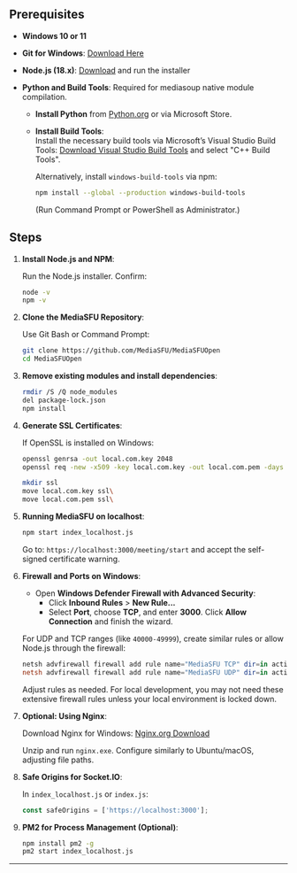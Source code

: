 
## Prerequisites

- **Windows 10 or 11**
- **Git for Windows**: [Download Here](https://git-scm.com/)
- **Node.js (18.x)**: [Download](https://nodejs.org/) and run the installer
- **Python and Build Tools**: Required for mediasoup native module compilation.
  
  - **Install Python** from [Python.org](https://www.python.org/downloads/windows/) or via Microsoft Store.
  - **Install Build Tools**:  
    Install the necessary build tools via Microsoft’s Visual Studio Build Tools:
    [Download Visual Studio Build Tools](https://visualstudio.microsoft.com/downloads/) and select "C++ Build Tools".
    
    Alternatively, install `windows-build-tools` via npm:
    ```bash
    npm install --global --production windows-build-tools
    ```
    (Run Command Prompt or PowerShell as Administrator.)

## Steps

1. **Install Node.js and NPM**:
   
   Run the Node.js installer. Confirm:
   
   ```bash
   node -v
   npm -v
   ```

2. **Clone the MediaSFU Repository**:
   
   Use Git Bash or Command Prompt:
   
   ```bash
   git clone https://github.com/MediaSFU/MediaSFUOpen
   cd MediaSFUOpen
   ```

3. **Remove existing modules and install dependencies**:
   
   ```bash
   rmdir /S /Q node_modules
   del package-lock.json
   npm install
   ```

4. **Generate SSL Certificates**:
   
   If OpenSSL is installed on Windows:
   
   ```bash
   openssl genrsa -out local.com.key 2048
   openssl req -new -x509 -key local.com.key -out local.com.pem -days 365 -subj "/C=US/ST=State/L=City/O=Organization/OU=OrgUnit/CN=localhost"
   
   mkdir ssl
   move local.com.key ssl\
   move local.com.pem ssl\
   ```

5. **Running MediaSFU on localhost**:
   
   ```bash
   npm start index_localhost.js
   ```
   
   Go to: `https://localhost:3000/meeting/start` and accept the self-signed certificate warning.

6. **Firewall and Ports on Windows**:
   
   - Open **Windows Defender Firewall with Advanced Security**:
     - Click **Inbound Rules** > **New Rule...**
     - Select **Port**, choose **TCP**, and enter **3000**. Click **Allow Connection** and finish the wizard.
   
   For UDP and TCP ranges (like `40000-49999`), create similar rules or allow Node.js through the firewall:
   ```powershell
   netsh advfirewall firewall add rule name="MediaSFU TCP" dir=in action=allow protocol=TCP localport=3000,40000-49999
   netsh advfirewall firewall add rule name="MediaSFU UDP" dir=in action=allow protocol=UDP localport=40000-49999
   ```
   
   Adjust rules as needed. For local development, you may not need these extensive firewall rules unless your local environment is locked down.

7. **Optional: Using Nginx**:
   
   Download Nginx for Windows: [Nginx.org Download](http://nginx.org/en/download.html)
   
   Unzip and run `nginx.exe`. Configure similarly to Ubuntu/macOS, adjusting file paths.

8. **Safe Origins for Socket.IO**:
   
   In `index_localhost.js` or `index.js`:
   
   ```javascript
   const safeOrigins = ['https://localhost:3000'];
   ```

9. **PM2 for Process Management (Optional)**:
   
   ```bash
   npm install pm2 -g
   pm2 start index_localhost.js
   ```

---